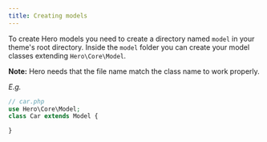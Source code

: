 ```yaml
---
title: Creating models
---
```


To create Hero models you need to create a directory named `model` in your theme's root directory.
Inside the `model` folder you can create your model classes extending `Hero\Core\Model`.

**Note:** Hero needs that the file name match the class name to work properly.

*E.g.*

```php
// car.php
use Hero\Core\Model;
class Car extends Model {

}
```
